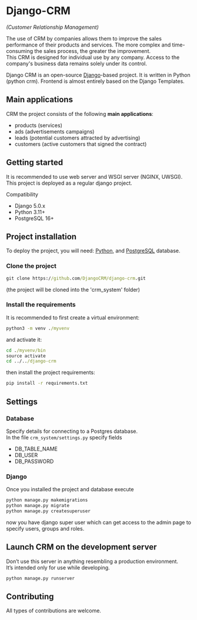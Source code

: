 # Django-CRM
*(Customer Relationship Management)*

The use of CRM by companies allows them to improve the sales performance of their products and services.  The more complex and time-consuming the sales process, the greater the improvement.  
This CRM is designed for individual use by any company. Access to the company's business data remains solely under its 
control.


Django CRM is an open-source [Django](https://www.djangoproject.com/start/overview/)-based project. It is written in 
Python (python crm).
Frontend is almost entirely based on the Django Templates.

## Main applications
CRM the project consists of the following **main applications**:

- products (services)
- ads (advertisements campaigns)
- leads (potential customers attracted by advertising)
- customers (active customers that signed the contract)

## Getting started
It is recommended to use web server and WSGI server (NGINX, UWSGI).  
This project is deployed as a regular django project.

Compatibility  
- Django 5.0.x
- Python 3.11+
- PostgreSQL 16+

## Project installation
To deploy the project, you will need: [Python](https://www.python.org/), and [PostgreSQL](https://www.postgresql.org)
database.

### Clone the project
```cmd
git clone https://github.com/DjangoCRM/django-crm.git
```
(the project will be cloned into the 'crm_system' folder)

### Install the requirements

It is recommended to first create a virtual environment:

```cmd
python3 -m venv ./myvenv
```

and activate it:

```cmd
cd ./myvenv/bin
source activate
cd ../../django-crm
```

then install the project requirements:

```cmd
pip install -r requirements.txt
```

## Settings
### Database
Specify details for connecting to a Postgres database.  
In the file `crm_system/settings.py` specify fields

- DB_TABLE_NAME
- DB_USER
- DB_PASSWORD

### Django
Once you installed the project and database execute

```cmd
python manage.py makemigrations
python manage.py migrate
python manage.py createsuperuser
```

now you have django super user which can get access to the admin page to specify users, groups and roles.

## Launch CRM on the development server
Don’t use this server in anything resembling a production environment.  
It’s intended only for use while developing.  

 ```cmd
python manage.py runserver
 ```

## Contributing
All types of contributions are welcome.
